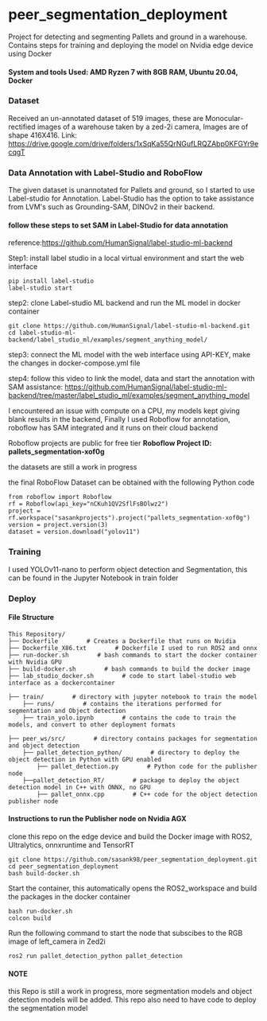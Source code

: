 # peer_segmentation_deployment

 Project for detecting and segmenting Pallets and ground in a warehouse. Contains steps for training and deploying the model on Nvidia edge device using Docker

#### System and tools Used: AMD Ryzen 7 with 8GB RAM, Ubuntu 20.04, Docker

### Dataset 
Received an un-annotated dataset of 519 images, these are Monocular-rectified images of a warehouse taken by a zed-2i camera, Images are of shape 416X416. Link: https://drive.google.com/drive/folders/1xSqKa55QrNGufLRQZAbp0KFGYr9ecqgT 

### Data Annotation with Label-Studio and RoboFlow
The given dataset is unannotated for Pallets and ground, so I started to use Label-studio for Annotation. Label-Studio has the option to take assistance from LVM's such as Grounding-SAM, DINOv2 in their backend.

#### follow these steps to set SAM in Label-Studio for data annotation

reference:https://github.com/HumanSignal/label-studio-ml-backend

Step1: install label studio in a local virtual environment and start the web interface
```
pip install label-studio
label-studio start
```
step2: clone Label-studio ML backend and run the ML model in docker container
```
git clone https://github.com/HumanSignal/label-studio-ml-backend.git
cd label-studio-ml-backend/label_studio_ml/examples/segment_anything_model/
```
step3: connect the ML model with the web interface using API-KEY, make the changes in docker-compose.yml file

step4: follow this video to link the model, data and start the annotation with SAM assistance: https://github.com/HumanSignal/label-studio-ml-backend/tree/master/label_studio_ml/examples/segment_anything_model

I encountered an issue with compute on a CPU, my models kept giving blank results in the backend, Finally I used Roboflow for annotation, roboflow has SAM integrated and it runs on their cloud backend

Roboflow projects are public for free tier **Roboflow Project ID: pallets_segmentation-xof0g**

the datasets are still a work in progress

the final RoboFlow Dataset can be obtained with the following Python code

```
from roboflow import Roboflow
rf = Roboflow(api_key="nCKuh1QV2SflFsBOlwz2")
project = rf.workspace("sasankprojects").project("pallets_segmentation-xof0g")
version = project.version(3)
dataset = version.download("yolov11")
```
### Training

I used YOLOv11-nano to perform object detection and Segmentation, this can be found in the Jupyter Notebook in train folder


### Deploy

#### File Structure
```
This Repository/
├── Dockerfile        # Creates a Dockerfile that runs on Nvidia
├── Dockerfile_X86.txt        # Dockerfile I used to run ROS2 and onnx
├── run-docker.sh        # bash commands to start the docker container with Nvidia GPU
├── build-docker.sh        # bash commands to build the docker image
├── lab_studio_docker.sh        # code to start label-studio web interface as a dockercontainer

├── train/        # directory with jupyter notebook to train the model
    ├── runs/        # contains the iterations performed for segmentation and Object detection
    ├── train_yolo.ipynb        # contains the code to train the models, and convert to other deployment formats

├── peer_ws/src/        # directory contains packages for segmentation and object detection
    ├── pallet_detection_python/        # directory to deploy the object detection in Python with GPU enabled
        ├── pallet_detection.py        # Python code for the publisher node
    ├──pallet_detection_RT/        # package to deploy the object detection model in C++ with ONNX, no GPU
        ├── pallet_onnx.cpp        # C++ code for the object detection publisher node
```

#### Instructions to run the Publisher node on Nvidia AGX

clone this repo on the edge device and build the Docker image with ROS2, Ultralytics, onnxruntime and TensorRT 
```
git clone https://github.com/sasank98/peer_segmentation_deployment.git
cd peer_segmentation_deployment
bash build-docker.sh
```
Start the container, this automatically opens the ROS2_workspace and build the packages in the docker container
```
bash run-docker.sh
colcon build
```
Run the following command to start the node that subscibes to the RGB image of left_camera in Zed2i
```
ros2 run pallet_detection_python pallet_detection
```

#### NOTE

this Repo is still a work in progress, more segmentation models and object detection models will be added. This repo also need to have code to deploy the segmentation model

